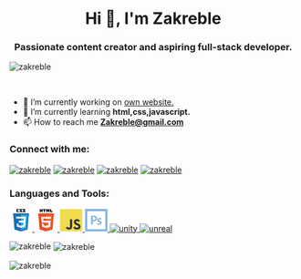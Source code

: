 <h1 align="center">Hi 👋, I'm Zakreble</h1>
<h3 align="center">Passionate content creator and aspiring full-stack developer.</h3>

<p align="left"> <img src="https://komarev.com/ghpvc/?username=zakreble&label=Profile%20views&color=0e75b6&style=flat" alt="zakreble" /> </p>

<p align="left"> <a href="https://twitter.com/" target="blank"><img src="https://img.shields.io/twitter/follow/?logo=twitter&style=for-the-badge" alt="" /></a> </p>

- 🔭 I’m currently working on [own website.](listofmine.com)
- 🌱 I’m currently learning **html,css,javascript.**
- 📫 How to reach me **Zakreble@gmail.com**

<h3 align="left">Connect with me:</h3>
<p align="left">
<a href="https://linkedin.com/in/zakreble" target="blank"><img align="center" src="https://raw.githubusercontent.com/rahuldkjain/github-profile-readme-generator/master/src/images/icons/Social/linked-in-alt.svg" alt="zakreble" height="30" width="40" /></a>
<a href="https://fb.com/zakreble" target="blank"><img align="center" src="https://raw.githubusercontent.com/rahuldkjain/github-profile-readme-generator/master/src/images/icons/Social/facebook.svg" alt="zakreble" height="30" width="40" /></a>
<a href="https://instagram.com/zakreble" target="blank"><img align="center" src="https://raw.githubusercontent.com/rahuldkjain/github-profile-readme-generator/master/src/images/icons/Social/instagram.svg" alt="zakreble" height="30" width="40" /></a>
<a href="https://www.youtube.com/c/zakreble" target="blank"><img align="center" src="https://raw.githubusercontent.com/rahuldkjain/github-profile-readme-generator/master/src/images/icons/Social/youtube.svg" alt="zakreble" height="30" width="40" /></a>
</p>

<h3 align="left">Languages and Tools:</h3>
<p align="left"> <a href="https://www.w3schools.com/css/" target="_blank" rel="noreferrer"> <img src="https://raw.githubusercontent.com/devicons/devicon/master/icons/css3/css3-original-wordmark.svg" alt="css3" width="40" height="40"/> </a> <a href="https://www.w3.org/html/" target="_blank" rel="noreferrer"> <img src="https://raw.githubusercontent.com/devicons/devicon/master/icons/html5/html5-original-wordmark.svg" alt="html5" width="40" height="40"/> </a> <a href="https://developer.mozilla.org/en-US/docs/Web/JavaScript" target="_blank" rel="noreferrer"> <img src="https://raw.githubusercontent.com/devicons/devicon/master/icons/javascript/javascript-original.svg" alt="javascript" width="40" height="40"/> </a> <a href="https://www.photoshop.com/en" target="_blank" rel="noreferrer"> <img src="https://raw.githubusercontent.com/devicons/devicon/master/icons/photoshop/photoshop-line.svg" alt="photoshop" width="40" height="40"/> </a> <a href="https://unity.com/" target="_blank" rel="noreferrer"> <img src="https://www.vectorlogo.zone/logos/unity3d/unity3d-icon.svg" alt="unity" width="40" height="40"/> </a> <a href="https://unrealengine.com/" target="_blank" rel="noreferrer"> <img src="https://raw.githubusercontent.com/kenangundogan/fontisto/036b7eca71aab1bef8e6a0518f7329f13ed62f6b/icons/svg/brand/unreal-engine.svg" alt="unreal" width="40" height="40"/> </a> </p>

<p><img align="left" src="https://github-readme-stats.vercel.app/api/top-langs?username=zakreble&show_icons=true&locale=en&layout=compact" alt="zakreble" /></p>

<p>&nbsp;<img align="center" src="https://github-readme-stats.vercel.app/api?username=zakreble&show_icons=true&locale=en" alt="zakreble" /></p>

<p><img align="center" src="https://github-readme-streak-stats.herokuapp.com/?user=zakreble&" alt="zakreble" /></p>
